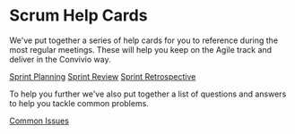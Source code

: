 # Scrum Help Cards

We've put together a series of help cards for you to reference during the most regular meetings. These will help you keep on the Agile track and deliver in the Convivio way.

[Sprint Planning]()
[Sprint Review]()
[Sprint Retrospective]()

To help you further we've also put together a list of questions and answers to help you tackle common problems.

[Common Issues]()